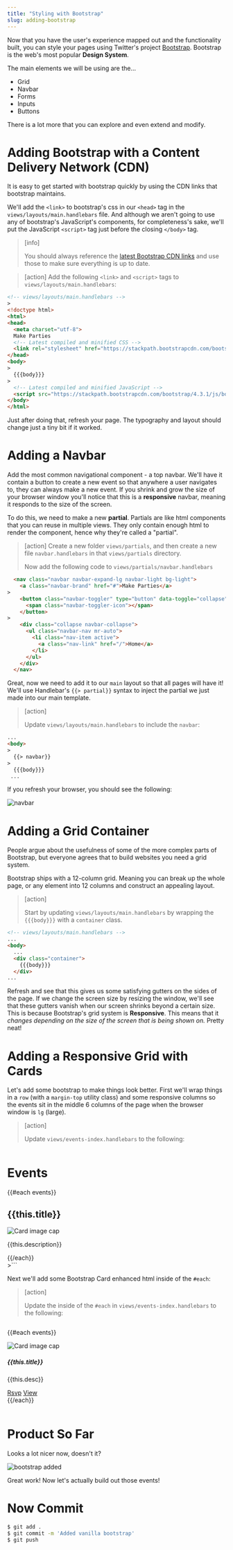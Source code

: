 ```yaml
---
title: "Styling with Bootstrap"
slug: adding-bootstrap
---
```


Now that you have the user's experience mapped out and the functionality built, you can style your pages using Twitter's project [Bootstrap](http://getbootstrap.com/). Bootstrap is the web's most popular **Design System**.

The main elements we will be using are the...

- Grid
- Navbar
- Forms
- Inputs
- Buttons

There is a lot more that you can explore and even extend and modify.

# Adding Bootstrap with a Content Delivery Network (CDN)

It is easy to get started with bootstrap quickly by using the CDN links that bootstrap maintains.

We'll add the `<link>` to bootstrap's css in our `<head>` tag in the `views/layouts/main.handlebars` file. And although we aren't going to use any of bootstrap's JavaScript's components, for completeness's sake, we'll put the JavaScript `<script>` tag just before the closing `</body>` tag.

> [info]
>
> You should always reference the [latest Bootstrap CDN links](https://www.bootstrapcdn.com/) and use those to make sure everything is up to date.

<!-- -->

> [action]
> Add the following `<link>` and `<script>` tags to `views/layouts/main.handlebars`:
>
```html
<!-- views/layouts/main.handlebars -->
>
<!doctype html>
<html>
<head>
  <meta charset="utf-8">
  Make Parties
  <!-- Latest compiled and minified CSS -->
  <link rel="stylesheet" href="https://stackpath.bootstrapcdn.com/bootstrap/4.3.1/css/bootstrap.min.css">
</head>
<body>
>
  {{{body}}}
>
  <!-- Latest compiled and minified JavaScript -->
  <script src="https://stackpath.bootstrapcdn.com/bootstrap/4.3.1/js/bootstrap.min.js"></script>
</body>
</html>
```

Just after doing that, refresh your page. The typography and layout should change just a tiny bit if it worked.

# Adding a Navbar

Add the most common navigational component - a top navbar. We'll have it contain a button to create a new event so that anywhere a user navigates to, they can always make a new event. If you shrink and grow the size of your browser window you'll notice that this is a **responsive** navbar, meaning it responds to the size of the screen.

To do this, we need to make a new **partial**. Partials are like html components that you can reuse in multiple views. They only contain enough html to render the component, hence why they're called a "partial".

> [action]
> Create a new folder `views/partials`, and then create a new file `navbar.handlebars` in that `views/partials` directory.
>
> Now add the following code to `views/partials/navbar.handlebars`
>
```html
  <nav class="navbar navbar-expand-lg navbar-light bg-light">
    <a class="navbar-brand" href="#">Make Parties</a>
>
    <button class="navbar-toggler" type="button" data-toggle="collapse" data-target="#navbarSupportedContent" aria-controls="navbarSupportedContent" aria-expanded="false" aria-label="Toggle navigation">
      <span class="navbar-toggler-icon"></span>
    </button>
>
    <div class="collapse navbar-collapse">
      <ul class="navbar-nav mr-auto">
        <li class="nav-item active">
          <a class="nav-link" href="/">Home</a>
        </li>
      </ul>
    </div>
  </nav>
```

Great, now we need to add it to our `main` layout so that all pages will have it! We'll use Handlebar's `{{> partial}}` syntax to inject the partial we just made into our main template.

> [action]
>
> Update `views/layouts/main.handlebars` to include the `navbar`:
>
```html
...
<body>
>
  {{> navbar}}
>
  {{{body}}}
 ...
```

If you refresh your browser, you should see the following:

![navbar](assets/navbar.png)

# Adding a Grid Container

People argue about the usefulness of some of the more complex parts of Bootstrap, but everyone agrees that to build websites you need a grid system.

Bootstrap ships with a 12-column grid. Meaning you can break up the whole page, or any element into 12 columns and construct an appealing layout.

> [action]
>
> Start by updating `views/layouts/main.handlebars` by wrapping the `{{{body}}}` with a `container` class.

```html
<!-- views/layouts/main.handlebars -->
...
<body>
  ...
  <div class="container">
    {{{body}}}
  </div>
...
```

Refresh and see that this gives us some satisfying gutters on the sides of the page. If we change the screen size by resizing the window, we'll see that these gutters vanish when our screen shrinks beyond a certain size. This is because Bootstrap's grid system is **Responsive**. This means that it _changes depending on the size of the screen that is being shown on._ Pretty neat!

# Adding a Responsive Grid with Cards

Let's add some bootstrap to make things look better. First we'll wrap things in a `row` (with a `margin-top` utility class) and some responsive columns so the events sit in the middle 6 columns of the page when the browser window is `lg` (large).

> [action]
>
> Update `views/events-index.handlebars` to the following:

>```html
  <!-- events-index -->
  <div class="row mt-4">
      <div class="col-lg-6 offset-lg-3">
          <h1>Events</h1>
          {{#each events}}
              <h2>{{this.title}}</h2>
              <img class="img-fluid" src="{{this.imgUrl}}" alt="Card image cap">
              <p>{{this.description}}</p>
          {{/each}}
      </div>
  </div>
>```

Next we'll add some Bootstrap Card enhanced html inside of the `#each`:

> [action]
>
> Update the inside of the `#each` in `views/events-index.handlebars` to the following:

> ```html
  {{#each events}}
    <div class="card mt-3">
      <img class="card-img-top" src="{{this.imgUrl}}" alt="Card image cap">
      <div class="card-body">
        <h5 class="card-title">{{this.title}}</h5>
        <p class="card-text">{{this.desc}}</p>
        <div class="text-right">
          <a href="#" class="btn btn-info">Rsvp</a>
          <a href="#" class="btn btn-primary">View</a>
        </div>
      </div>
    </div>
  {{/each}}
>```

# Product So Far

Looks a lot nicer now, doesn't it?

![bootstrap added](assets/bootstrap-added.png)

Great work! Now let's actually build out those events!

# Now Commit

```bash
$ git add .
$ git commit -m 'Added vanilla bootstrap'
$ git push
```
